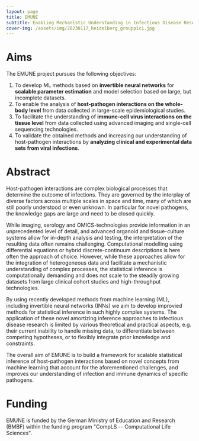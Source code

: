 ```yaml
---
layout: page
title: EMUNE
subtitle: Enabling Mechanistic Understanding in Infectious Disease Research using Invertible Neural Networks
cover-img: /assets/img/20230117_heidelberg_grouppic1.jpg
---
```


# Aims

The EMUNE project pursues the following objectives:

1. To develop ML methods based on **invertible neural networks** for **scalable parameter estimation** and model selection based on large, but incomplete datasets.
2. To enable the analysis of **host-pathogen interactions on the whole-body level** from data collected in large-scale epidemiological studies.
3. To facilitate the understanding of **immune-cell virus interactions on the tissue level** from data collected using advanced imaging and single-cell sequencing technologies.
4. To validate the obtained methods and increasing our understanding of host-pathogen interactions by **analyzing clinical and experimental data sets from viral infections**.

# Abstract

Host-pathogen interactions are complex biological processes that determine the outcome of infections. They are governed by the interplay of diverse factors across multiple scales in space and time, many of which are still poorly understood or even unknown. In particular for novel pathogens, the knowledge gaps are large and need to be closed quickly.

While imaging, serology and OMICS-technologies provide information in an unprecedented level of detail, and advanced organoid and tissue-culture systems allow for in-depth analysis and testing, the interpretation of the resulting data often remains challenging. Computational modelling using differential equations or hybrid discrete-continuum descriptions is here often the approach of choice. However, while these approaches allow for the integration of heterogeneous data and facilitate a mechanistic understanding of complex processes, the statistical inference is computationally demanding and does not scale to the steadily growing datasets from large clinical cohort studies and high-throughput technologies.

By using recently developed methods from machine learning (ML), including invertible neural networks (INNs) we aim to develop improvied methods for statistical inference in such highly complex systems. The application of these novel amortizing inference approaches to infectious disease research is limited by various theoretical and practical aspects, e.g. their current inability to handle missing data, to differentiate between competing hypotheses, or to flexibly integrate prior knowledge and constraints.

The overall aim of EMUNE is to build a framework for scalable statistical inference of host-pathogen interactions based on novel concepts from machine learning that account for the aforementioned challenges, and improves our understanding of infection and immune dynamics of specific pathogens.

# Funding

EMUNE is funded by the German Ministry of Education and Research (BMBF) within the funding program "CompLS -- Computational Life Sciences".
